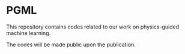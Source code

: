 # PGML
This repository contains codes related to our work on physics-guided machine learning.

The codes will be made public upon the publication.
